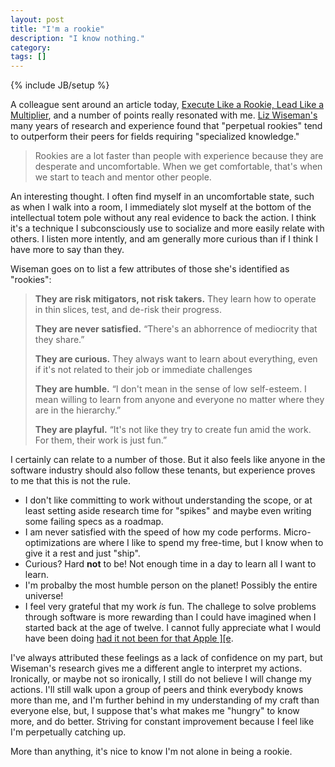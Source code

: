 ```yaml
---
layout: post
title: "I'm a rookie"
description: "I know nothing."
category:
tags: []
---
```

{% include JB/setup %}

A colleague sent around an article today, [Execute Like a Rookie, Lead Like a Multiplier](http://firstround.com/article/Execute-Like-a-Rookie-Lead-Like-a-Multiplier), and a number of points really resonated with me. [Liz Wiseman's](http://thewisemangroup.com/about/our-team/) many years of research and experience found that "perpetual rookies" tend to outperform their peers for fields requiring "specialized knowledge."

> Rookies are a lot faster than people with experience because they are desperate and uncomfortable. When we get comfortable, that's when we start to teach and mentor other people.

An interesting thought. I often find myself in an uncomfortable state, such as when I walk into a room, I immediately slot myself at the bottom of the intellectual totem pole without any real evidence to back the action. I think it's a technique I subconsciously use to socialize and more easily relate with others. I listen more intently, and am generally more curious than if I think I have more to say than they.

Wiseman goes on to list a few attributes of those she's identified as "rookies":

> **They are risk mitigators, not risk takers.** They learn how to operate in thin slices, test, and de-risk their progress.
>
> **They are never satisfied.** “There's an abhorrence of mediocrity that they share.”
>
> **They are curious.** They always want to learn about everything, even if it's not related to their job or immediate challenges
>
> **They are humble.** “I don't mean in the sense of low self-esteem. I mean willing to learn from anyone and everyone no matter where they are in the hierarchy.”
>
> **They are playful.** “It's not like they try to create fun amid the work. For them, their work is just fun.”

I certainly can relate to a number of those. But it also feels like anyone in the software industry should also follow these tenants, but experience proves to me that this is not the rule.

- I don't like committing to work without understanding the scope, or at least setting aside research time for "spikes" and maybe even writing some failing specs as a roadmap.
- I am never satisfied with the speed of how my code performs. Micro-optimizations are where I like to spend my free-time, but I know when to give it a rest and just "ship".
- Curious? Hard **not** to be! Not enough time in a day to learn all I want to learn.
- I'm probalby the most humble person on the planet! Possibly the entire universe!
- I feel very grateful that my work *is* fun. The challege to solve problems through software is more rewarding than I could have imagined when I started back at the age of twelve. I cannot fully appreciate what I would have been doing [had it not been for that Apple \]\[e](/about/#where-it-all-started).

I've always attributed these feelings as a lack of confidence on my part, but Wiseman's research gives me a different angle to interpret my actions. Ironically, or maybe not so ironically, I still do not believe I will change my actions. I'll still walk upon a group of peers and think everybody knows more than me, and I'm further behind in my understanding of my craft than everyone else, but, I suppose that's what makes me "hungry" to know more, and do better. Striving for constant improvement because I feel like I'm perpetually catching up.

More than anything, it's nice to know I'm not alone in being a rookie.
